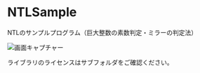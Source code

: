 # NTLSample
NTLのサンプルプログラム（巨大整数の素数判定・ミラーの判定法）

![画面キャプチャー](https://github.com/kenjinote/NTLSample/wiki/preview.png "画面キャプチャー")

ライブラリのライセンスはサブフォルダをご確認ください。

